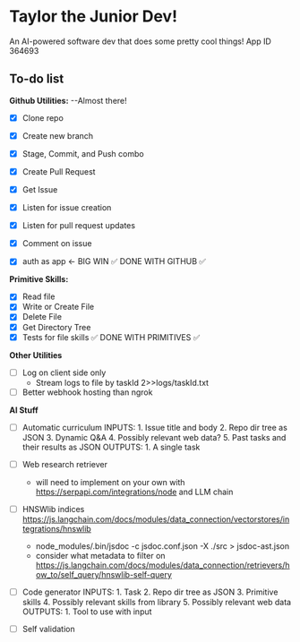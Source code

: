 # Taylor the Junior Dev!

An AI-powered software dev that does some pretty cool things!
App ID 364693

## To-do list
**Github Utilities:** --Almost there!
- [x] Clone repo
- [x] Create new branch
- [x] Stage, Commit, and Push combo
- [x] Create Pull Request
- [x] Get Issue
- [x] Listen for issue creation
- [x] Listen for pull request updates
- [x] Comment on issue
- [x] auth as app <- BIG WIN
✅ DONE WITH GITHUB ✅


**Primitive Skills:**
- [x] Read file
- [x] Write or Create File
- [x] Delete File
- [x] Get Directory Tree
- [x] Tests for file skills
✅ DONE WITH PRIMITIVES ✅

**Other Utilities**
- [ ] Log on client side only
    - Stream logs to file by taskId 2>>logs/taskId.txt
- [ ] Better webhook hosting than ngrok

**AI Stuff**
- [ ] Automatic curriculum
    INPUTS:
        1. Issue title and body
        2. Repo dir tree as JSON
        3. Dynamic Q&A
        4. Possibly relevant web data?
        5. Past tasks and their results as JSON
    OUTPUTS:
        1. A single task
- [ ] Web research retriever
    - will need to implement on your own with https://serpapi.com/integrations/node and LLM chain
- [ ] HNSWlib indices https://js.langchain.com/docs/modules/data_connection/vectorstores/integrations/hnswlib
    - node_modules/.bin/jsdoc -c jsdoc.conf.json -X ./src > jsdoc-ast.json
    - consider what metadata to filter on https://js.langchain.com/docs/modules/data_connection/retrievers/how_to/self_query/hnswlib-self-query
- [ ] Code generator
    INPUTS:
        1. Task
        2. Repo dir tree as JSON
        3. Primitive skills
        4. Possibly relevant skills from library
        5. Possibly relevant web data
    OUTPUTS:
        1. Tool to use with input
    
- [ ] Self validation
